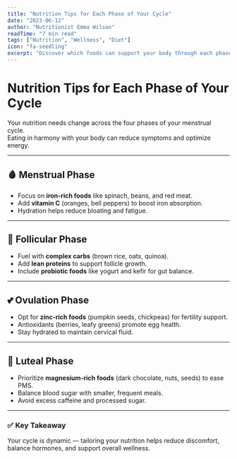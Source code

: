 ```yaml
---
title: "Nutrition Tips for Each Phase of Your Cycle"
date: "2023-06-12"
author: "Nutritionist Emma Wilson"
readTime: "7 min read"
tags: ["Nutrition", "Wellness", "Diet"]
icon: "fa-seedling"
excerpt: "Discover which foods can support your body through each phase of your menstrual cycle."
---
```


# Nutrition Tips for Each Phase of Your Cycle

Your nutrition needs change across the four phases of your menstrual cycle.  
Eating in harmony with your body can reduce symptoms and optimize energy.

---

## 🩸 Menstrual Phase

- Focus on **iron-rich foods** like spinach, beans, and red meat.  
- Add **vitamin C** (oranges, bell peppers) to boost iron absorption.  
- Hydration helps reduce bloating and fatigue.  

---

## 🌱 Follicular Phase

- Fuel with **complex carbs** (brown rice, oats, quinoa).  
- Add **lean proteins** to support follicle growth.  
- Include **probiotic foods** like yogurt and kefir for gut balance.  

---

## 💕 Ovulation Phase

- Opt for **zinc-rich foods** (pumpkin seeds, chickpeas) for fertility support.  
- Antioxidants (berries, leafy greens) promote egg health.  
- Stay hydrated to maintain cervical fluid.  

---

## 🌙 Luteal Phase

- Prioritize **magnesium-rich foods** (dark chocolate, nuts, seeds) to ease PMS.  
- Balance blood sugar with smaller, frequent meals.  
- Avoid excess caffeine and processed sugar.  

---

### ✅ Key Takeaway

Your cycle is dynamic — tailoring your nutrition helps reduce discomfort, balance hormones, and support overall wellness.
